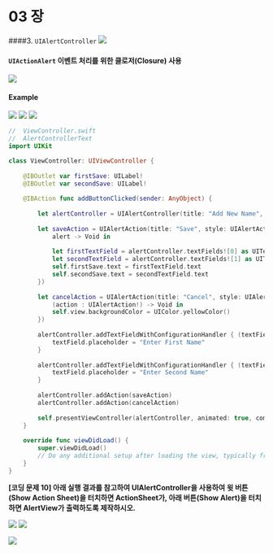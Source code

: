 # 03 장


####3. `UIAlertController`
![](UIAlertContl01.png)

#### `UIActionAlert` 이벤트 처리를 위한 클로저(Closure) 사용 
![](Closure.png)


#### Example 
![](AlertText01.jpg) ![](AlertText02.jpg)
![](AlertText03.jpg)

```Swift
//  ViewController.swift
//  AlertControllerText
import UIKit

class ViewController: UIViewController {
    
    @IBOutlet var firstSave: UILabel!
    @IBOutlet var secondSave: UILabel!
    
    @IBAction func addButtonClicked(sender: AnyObject) {
        
        let alertController = UIAlertController(title: "Add New Name", message: "", preferredStyle: UIAlertControllerStyle.Alert)
        
        let saveAction = UIAlertAction(title: "Save", style: UIAlertActionStyle.Default, handler: {
            alert -> Void in
            
            let firstTextField = alertController.textFields![0] as UITextField
            let secondTextField = alertController.textFields![1] as UITextField 
            self.firstSave.text = firstTextField.text
            self.secondSave.text = secondTextField.text   
        })
        
        let cancelAction = UIAlertAction(title: "Cancel", style: UIAlertActionStyle.Default, handler: {
            (action : UIAlertAction!) -> Void in
            self.view.backgroundColor = UIColor.yellowColor()
        })
        
        alertController.addTextFieldWithConfigurationHandler { (textField : UITextField!) -> Void in
            textField.placeholder = "Enter First Name"
        }
        
        alertController.addTextFieldWithConfigurationHandler { (textField : UITextField!) -> Void in
            textField.placeholder = "Enter Second Name"
        }
        
        alertController.addAction(saveAction)
        alertController.addAction(cancelAction)
        
        self.presentViewController(alertController, animated: true, completion: nil)
    }
    
    override func viewDidLoad() {
        super.viewDidLoad()
        // Do any additional setup after loading the view, typically from a nib.
    }
}
```


**[코딩 문제 10] 아래 실행 결과를 참고하여 UIAlertController을 사용하여 윗 버튼(Show Action Sheet)을 터치하면 ActionSheet가, 아래 버튼(Show Alert)을 터치하면 AlertView가 출력하도록 제작하시오.**

![](01Alert.jpg) ![](02Alert.jpg)

![](03Alert.jpg)

